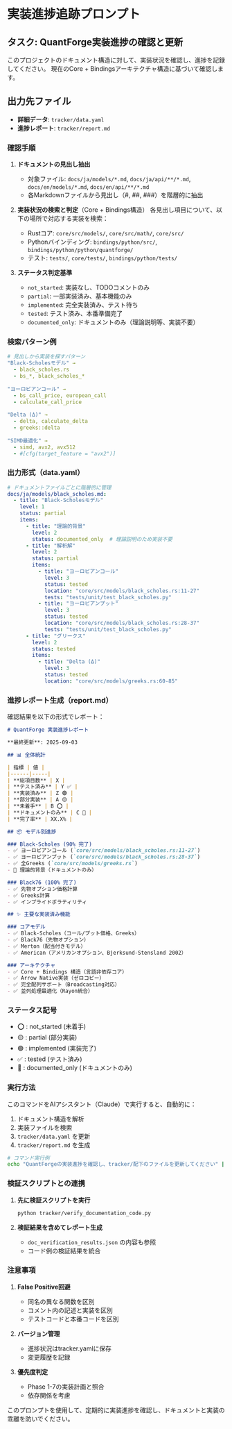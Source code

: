 # 実装進捗追跡プロンプト

## タスク: QuantForge実装進捗の確認と更新

このプロジェクトのドキュメント構造に対して、実装状況を確認し、進捗を記録してください。
現在のCore + Bindingsアーキテクチャ構造に基づいて確認します。

## 出力先ファイル
- **詳細データ**: `tracker/data.yaml`
- **進捗レポート**: `tracker/report.md`

### 確認手順

1. **ドキュメントの見出し抽出**
   - 対象ファイル: `docs/ja/models/*.md`, `docs/ja/api/**/*.md`, `docs/en/models/*.md`, `docs/en/api/**/*.md`
   - 各Markdownファイルから見出し（#, ##, ###）を階層的に抽出

2. **実装状況の検索と判定**（Core + Bindings構造）
   各見出し項目について、以下の場所で対応する実装を検索：
   - Rustコア: `core/src/models/`, `core/src/math/`, `core/src/`
   - Pythonバインディング: `bindings/python/src/`, `bindings/python/python/quantforge/`
   - テスト: `tests/`, `core/tests/`, `bindings/python/tests/`

3. **ステータス判定基準**
   - `not_started`: 実装なし、TODOコメントのみ
   - `partial`: 一部実装済み、基本機能のみ
   - `implemented`: 完全実装済み、テスト待ち
   - `tested`: テスト済み、本番準備完了
   - `documented_only`: ドキュメントのみ（理論説明等、実装不要）

### 検索パターン例

```yaml
# 見出しから実装を探すパターン
"Black-Scholesモデル" → 
  - black_scholes.rs
  - bs_*, black_scholes_*
  
"ヨーロピアンコール" →
  - bs_call_price, european_call
  - calculate_call_price
  
"Delta (Δ)" →
  - delta, calculate_delta
  - greeks::delta
  
"SIMD最適化" →
  - simd, avx2, avx512
  - #[cfg(target_feature = "avx2")]
```

### 出力形式（data.yaml）

```yaml
# ドキュメントファイルごとに階層的に管理
docs/ja/models/black_scholes.md:
  - title: "Black-Scholesモデル"
    level: 1
    status: partial
    items:
      - title: "理論的背景"
        level: 2
        status: documented_only  # 理論説明のため実装不要
      - title: "解析解"
        level: 2
        status: partial
        items:
          - title: "ヨーロピアンコール"
            level: 3
            status: tested
            location: "core/src/models/black_scholes.rs:11-27"
            tests: "tests/unit/test_black_scholes.py"
          - title: "ヨーロピアンプット"
            level: 3
            status: tested
            location: "core/src/models/black_scholes.rs:28-37"
            tests: "tests/unit/test_black_scholes.py"
      - title: "グリークス"
        level: 2
        status: tested
        items:
          - title: "Delta (Δ)"
            level: 3
            status: tested
            location: "core/src/models/greeks.rs:60-85"
```

### 進捗レポート生成（report.md）

確認結果を以下の形式でレポート：

```markdown
# QuantForge 実装進捗レポート

**最終更新**: 2025-09-03

## 📊 全体統計

| 指標 | 値 |
|------|-----|
| **総項目数** | X |
| **テスト済み** | Y ✅ |
| **実装済み** | Z 🟢 |
| **部分実装** | A 🟡 |
| **未着手** | B ⭕ |
| **ドキュメントのみ** | C 📝 |
| **完了率** | XX.X% |

## 📦 モデル別進捗

### Black-Scholes (90% 完了)
- ✅ ヨーロピアンコール (`core/src/models/black_scholes.rs:11-27`)
- ✅ ヨーロピアンプット (`core/src/models/black_scholes.rs:28-37`)
- ✅ 全Greeks (`core/src/models/greeks.rs`)
- 📝 理論的背景（ドキュメントのみ）

### Black76 (100% 完了)
- ✅ 先物オプション価格計算
- ✅ Greeks計算
- ✅ インプライドボラティリティ

## ✨ 主要な実装済み機能

### コアモデル
- ✅ Black-Scholes（コール/プット価格、Greeks）
- ✅ Black76（先物オプション）
- ✅ Merton（配当付きモデル）
- ✅ American（アメリカンオプション、Bjerksund-Stensland 2002）

### アーキテクチャ
- ✅ Core + Bindings 構造（言語非依存コア）
- ✅ Arrow Native実装（ゼロコピー）
- ✅ 完全配列サポート（Broadcasting対応）
- ✅ 並列処理最適化（Rayon統合）
```

### ステータス記号

- ⭕ : not_started (未着手)
- 🟡 : partial (部分実装)
- 🟢 : implemented (実装完了)
- ✅ : tested (テスト済み)
- 📝 : documented_only (ドキュメントのみ)

### 実行方法

このコマンドをAIアシスタント（Claude）で実行すると、自動的に：
1. ドキュメント構造を解析
2. 実装ファイルを検索
3. `tracker/data.yaml` を更新
4. `tracker/report.md` を生成

```bash
# コマンド実行例
echo "QuantForgeの実装進捗を確認し、tracker/配下のファイルを更新してください" | claude
```

### 検証スクリプトとの連携

1. **先に検証スクリプトを実行**
   ```bash
   python tracker/verify_documentation_code.py
   ```
   
2. **検証結果を含めてレポート生成**
   - `doc_verification_results.json` の内容も参照
   - コード例の検証結果を統合

### 注意事項

1. **False Positive回避**
   - 同名の異なる関数を区別
   - コメント内の記述と実装を区別
   - テストコードと本番コードを区別

2. **バージョン管理**
   - 進捗状況はtracker.yamlに保存
   - 変更履歴を記録

3. **優先度判定**
   - Phase 1-7の実装計画と照合
   - 依存関係を考慮

このプロンプトを使用して、定期的に実装進捗を確認し、ドキュメントと実装の乖離を防いでください。